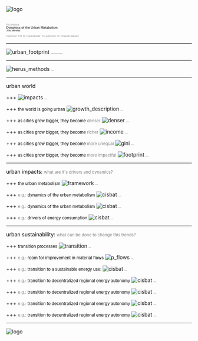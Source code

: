 ![logo](pics/HERUS_logo_proposition_tst.png)

<br>
<span style="color:gray; font-size: 0.4em;">PhD proposal</span>
<br>
<span style="color:black; font-size: 0.6em;">Dynamics of the Urban Metabolism</span>
<br>
<span style="color:black; font-size: 0.4em;">Joao Meirelles</span>
<br>
<span style="color:gray; font-size: 0.4em;">Supervisor: Prof. Dr. Claudia Binder</span>
<span style="color:gray; font-size: 0.4em;">Co-supervisor: Dr. Emanuele Massaro</span>

---
![urban_footprint](pics/urban_footprint.jpg)
<span style="color:grey; font-size: 0.2em;">global footprint network</span>

---
![herus_methods](pics/herus_methods.png)
<span style="color:grey; font-size: 0.2em;">herus</span>

---
<span style="color:black; font-size: 1em;">urban world</span>

+++
![impacts](pics/impacts.png)
<span style="color:grey; font-size: 0.2em;">herus</span>

+++
<span style="color:black; font-size: 0.8em;">the world is going urban</span>
![growth_description](pics/growth2.png)
<span style="color:grey; font-size: 0.2em;">herus</span>


+++
<span style="color:black; font-size: 0.8em;">as cities grow bigger, they become  </span><span style="color:grey; font-size: 0.8em;">  denser</span>
![denser](pics/denser.jpg)
<span style="color:grey; font-size: 0.2em;">plan b</span>


+++
<span style="color:black; font-size: 0.8em;">as cities grow bigger, they become  </span><span style="color:grey; font-size: 0.8em;">  richer</span>
![income](pics/urban_income.png)
<span style="color:grey; font-size: 0.2em;">herus</span>


+++
<span style="color:black; font-size: 0.8em;">as cities grow bigger, they become  </span><span style="color:grey; font-size: 0.8em;">  more unequal</span>
![gini](pics/gini.png)
<span style="color:grey; font-size: 0.2em;">herus</span>

+++
<span style="color:black; font-size: 0.8em;">as cities grow bigger, they become  </span><span style="color:grey; font-size: 0.8em;">  more impactful</span>
![footprint](pics/footprint.png)
<span style="color:grey; font-size: 0.2em;">herus</span>



---
<span style="color:black; font-size: 1em;">urban impacts: </span>
<span style="color:grey; font-size: 0.8em;">  what are it's drivers and dynamics?</span>

+++
<span style="color:black; font-size: 0.8em;">the urban metabolism</span>
![framework](pics/framework.png)
<span style="color:grey; font-size: 0.2em;">herus</span>

+++
<span style="color:grey; font-size: 0.8em;">e.g.:  </span><span style="color:black; font-size: 0.8em;">  dynamics of the urban metabolism</span>
![cisbat](pics/scaling_laws.png)
<span style="color:grey; font-size: 0.2em;">herus</span>

+++
<span style="color:grey; font-size: 0.8em;">e.g.:  </span><span style="color:black; font-size: 0.8em;">  dynamics of the urban metabolism</span>
![cisbat](pics/pf.png)
<span style="color:grey; font-size: 0.2em;">herus</span>

+++
<span style="color:grey; font-size: 0.8em;">e.g.:  </span><span style="color:black; font-size: 0.8em;">  drivers of energy consumption</span>
![cisbat](pics/cisbat.png)
<span style="color:grey; font-size: 0.2em;">herus</span>

---
<span style="color:black; font-size: 1em;">urban sustainability: </span>
<span style="color:grey; font-size: 0.8em;">  what can be done to change this trends?</span>

+++
<span style="color:black; font-size: 0.8em;">transition processes</span>
![transition](pics/transition_theory.png)
<span style="color:grey; font-size: 0.2em;">herus</span>

+++
<span style="color:grey; font-size: 0.8em;">e.g.:  </span><span style="color:black; font-size: 0.8em;">  room for improvement in material flows</span>
![p_flows](pics/p_flows2.png)
<span style="color:grey; font-size: 0.2em;">herus</span>


+++
<span style="color:grey; font-size: 0.8em;">e.g.:  </span><span style="color:black; font-size: 0.8em;">  transition to a sustainable energy use: </span>
![cisbat](pics/tb.png)
<span style="color:grey; font-size: 0.2em;">herus</span>

+++
<span style="color:grey; font-size: 0.8em;">e.g.:  </span><span style="color:black; font-size: 0.8em;">  transition to decentralized regional energy autonomy</span>
![cisbat](pics/energy3.png)
<span style="color:grey; font-size: 0.2em;">herus</span>

+++
<span style="color:grey; font-size: 0.8em;">e.g.:  </span><span style="color:black; font-size: 0.8em;">  transition to decentralized regional energy autonomy</span>
![cisbat](pics/energy2.png)
<span style="color:grey; font-size: 0.2em;">herus</span>

+++
<span style="color:grey; font-size: 0.8em;">e.g.:  </span><span style="color:black; font-size: 0.8em;">  transition to decentralized regional energy autonomy</span>
![cisbat](pics/transition_energy.png)
<span style="color:grey; font-size: 0.2em;">herus</span>

+++
<span style="color:grey; font-size: 0.8em;">e.g.:  </span><span style="color:black; font-size: 0.8em;">  transition to decentralized regional energy autonomy</span>
![cisbat](pics/energy4.png)
<span style="color:grey; font-size: 0.2em;">herus</span>


---
![logo](pics/herus_m.png)